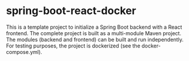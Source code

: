 # spring-boot-react-docker
This is a template project to initialize a Spring Boot backend with a React frontend.
The complete project is built as a multi-module Maven project. The modules (backend and frontend) can be built and run independently. For testing purposes, the project is dockerized (see the docker-compose.yml). 

